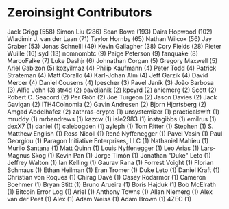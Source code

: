 Zeroinsight Contributors
==================

Jack Grigg (558)
Simon Liu (286)
Sean Bowe (193)
Daira Hopwood (102)
Wladimir J. van der Laan (71)
Taylor Hornby (65)
Nathan Wilcox (56)
Jay Graber (53)
Jonas Schnelli (49)
Kevin Gallagher (38)
Cory Fields (28)
Pieter Wuille (16)
syd (13)
nomnombtc (9)
Paige Peterson (9)
fanquake (8)
MarcoFalke (7)
Luke Dashjr (6)
Johnathan Corgan (5)
Gregory Maxwell (5)
Ariel Gabizon (5)
kozyilmaz (4)
Philip Kaufmann (4)
Peter Todd (4)
Patrick Strateman (4)
Matt Corallo (4)
Karl-Johan Alm (4)
Jeff Garzik (4)
David Mercer (4)
Daniel Cousens (4)
lpescher (3)
Pavel Janík (3)
João Barbosa (3)
Alfie John (3)
str4d (2)
paveljanik (2)
kpcyrd (2)
aniemerg (2)
Scott (2)
Robert C. Seacord (2)
Per Grön (2)
Joe Turgeon (2)
Jason Davies (2)
Jack Gavigan (2)
ITH4Coinomia (2)
Gavin Andresen (2)
Bjorn Hjortsberg (2)
Amgad Abdelhafez (2)
zathras-crypto (1)
unsystemizer (1)
practicalswift (1)
mruddy (1)
mrbandrews (1)
kazcw (1)
isle2983 (1)
instagibbs (1)
emilrus (1)
dexX7 (1)
daniel (1)
calebogden (1)
ayleph (1)
Tom Ritter (1)
Stephen (1)
S. Matthew English (1)
Ross Nicoll (1)
René Nyffenegger (1)
Pavel Vasin (1)
Paul Georgiou (1)
Paragon Initiative Enterprises, LLC (1)
Nathaniel Mahieu (1)
Murilo Santana (1)
Matt Quinn (1)
Louis Nyffenegger (1)
Leo Arias (1)
Lars-Magnus Skog (1)
Kevin Pan (1)
Jorge Timón (1)
Jonathan "Duke" Leto (1)
Jeffrey Walton (1)
Ian Kelling (1)
Gaurav Rana (1)
Forrest Voight (1)
Florian Schmaus (1)
Ethan Heilman (1)
Eran Tromer (1)
Duke Leto (1)
Daniel Kraft (1)
Christian von Roques (1)
Chirag Davé (1)
Casey Rodarmor (1)
Cameron Boehmer (1)
Bryan Stitt (1)
Bruno Arueira (1)
Boris Hajduk (1)
Bob McElrath (1)
Bitcoin Error Log (1)
Ariel (1)
Anthony Towns (1)
Allan Niemerg (1)
Alex van der Peet (1)
Alex (1)
Adam Weiss (1)
Adam Brown (1)
4ZEC (1)
